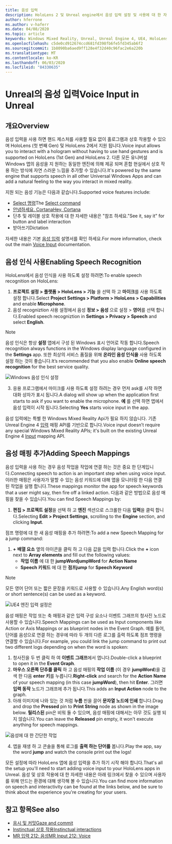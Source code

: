 ```yaml
---
title: 음성 입력
description: HoloLens 2 및 Unreal engine에서 음성 입력 설정 및 사용에 대 한 자습서
author: hferrone
ms.author: v-haferr
ms.date: 04/08/2020
ms.topic: article
keywords: Windows Mixed Reality, Unreal, Unreal Engine 4, UE4, HoloLens 2, 음성, 음성 입력, 음성 인식, 혼합 현실, 개발, 기능, 설명서, 가이드, holograms, 게임 개발
ms.openlocfilehash: c5de0cd912674ccd681fd398fb6fe5fd345ab6f2
ms.sourcegitcommit: 1b8090ba6aed9ff128e4f32d40c96fac2e6a220b
ms.translationtype: MT
ms.contentlocale: ko-KR
ms.lasthandoff: 06/03/2020
ms.locfileid: "84330635"
---
```

# <a name="voice-input-in-unreal"></a><span data-ttu-id="9d888-104">Unreal의 음성 입력</span><span class="sxs-lookup"><span data-stu-id="9d888-104">Voice Input in Unreal</span></span>

## <a name="overview"></a><span data-ttu-id="9d888-105">개요</span><span class="sxs-lookup"><span data-stu-id="9d888-105">Overview</span></span>
<span data-ttu-id="9d888-106">음성 입력을 사용 하면 핸드 제스처를 사용할 필요 없이 홀로그램과 상호 작용할 수 있으며 HoloLens (첫 번째 Gen) 및 HoloLens 2에서 지원 됩니다.</span><span class="sxs-lookup"><span data-stu-id="9d888-106">Voice input allows you to interact with a hologram without having to use hand gestures and is supported on HoloLens (1st Gen) and HoloLens 2.</span></span> <span data-ttu-id="9d888-107">다른 모든 유니버설 Windows 앱의 음성을 지 원하는 동일한 엔진에 의해 제공 되며 혼합 현실에서 상호 작용 하는 방식에 자연 스러운 느낌을 추가할 수 있습니다.</span><span class="sxs-lookup"><span data-stu-id="9d888-107">It's powered by the same engine that supports speech in all other Universal Windows Apps and can add a natural feeling to the way you interact in mixed reality.</span></span> 

<span data-ttu-id="9d888-108">지원 되는 음성 기능은 다음과 같습니다.</span><span class="sxs-lookup"><span data-stu-id="9d888-108">Supported voice features include:</span></span>
- <span data-ttu-id="9d888-109">[Select 명령](https://docs.microsoft.com/windows/mixed-reality/voice-input#the-select-command)</span><span class="sxs-lookup"><span data-stu-id="9d888-109">The [Select command](https://docs.microsoft.com/windows/mixed-reality/voice-input#the-select-command)</span></span>
- [<span data-ttu-id="9d888-110">안녕하세요. Cortana</span><span class="sxs-lookup"><span data-stu-id="9d888-110">Hey, Cortana</span></span>](https://docs.microsoft.com/windows/mixed-reality/voice-input#hey-cortana)
- <span data-ttu-id="9d888-111">단추 및 레이블 상호 작용에 대 한 자세한 내용은 "참조 하세요.</span><span class="sxs-lookup"><span data-stu-id="9d888-111">"See it, say it" for button and label interaction</span></span>
- <span data-ttu-id="9d888-112">받아쓰기</span><span class="sxs-lookup"><span data-stu-id="9d888-112">Dictation</span></span>

<span data-ttu-id="9d888-113">자세한 내용은 기본 [음성 입력](voice-input.md) 설명서를 확인 하세요.</span><span class="sxs-lookup"><span data-stu-id="9d888-113">For more information, check out the main [Voice Input](voice-input.md) documentation.</span></span>

## <a name="enabling-speech-recognition"></a><span data-ttu-id="9d888-114">음성 인식 사용</span><span class="sxs-lookup"><span data-stu-id="9d888-114">Enabling Speech Recognition</span></span>

<span data-ttu-id="9d888-115">HoloLens에서 음성 인식을 사용 하도록 설정 하려면:</span><span class="sxs-lookup"><span data-stu-id="9d888-115">To enable speech recognition on HoloLens:</span></span>
1. <span data-ttu-id="9d888-116">**프로젝트 설정 > 플랫폼 > HoloLens > 기능** 을 선택 하 고 **마이크**를 사용 하도록 설정 합니다.</span><span class="sxs-lookup"><span data-stu-id="9d888-116">Select **Project Settings > Platform > HoloLens > Capabilities** and enable **Microphone**.</span></span> 
2. <span data-ttu-id="9d888-117">음성 recogniztion 사용 설정에서 음성 **정보 > 음성** 으로 설정 > **영어**를 선택 합니다.</span><span class="sxs-lookup"><span data-stu-id="9d888-117">Enabled speech recogniztion in **Settings > Privacy > Speech** and select **English**.</span></span>

> [!NOTE]
> <span data-ttu-id="9d888-118">음성 인식은 항상 **설정** 앱에서 구성 된 Windows 표시 언어로 작동 합니다.</span><span class="sxs-lookup"><span data-stu-id="9d888-118">Speech recognition always functions in the Windows display language configured in the **Settings** app.</span></span> <span data-ttu-id="9d888-119">또한 최상의 서비스 품질을 위해 **온라인 음성 인식을** 사용 하도록 설정 하는 것이 좋습니다.</span><span class="sxs-lookup"><span data-stu-id="9d888-119">It’s recommended that you also enable **Online speech recognition** for the best service quality.</span></span>

![Windows 음성 인식 설정](images/unreal/speech-recognition-settings.png)

3. <span data-ttu-id="9d888-121">응용 프로그램에서 마이크를 사용 하도록 설정 하려는 경우 먼저 ask를 시작 하면 대화 상자가 표시 됩니다.</span><span class="sxs-lookup"><span data-stu-id="9d888-121">A dialog will show up when the application first starts to ask if you want to enable the microphone.</span></span> <span data-ttu-id="9d888-122">**예** 를 선택 하면 앱에서 음성 입력이 시작 됩니다.</span><span class="sxs-lookup"><span data-stu-id="9d888-122">Selecting **Yes** starts voice input in the app.</span></span>

<span data-ttu-id="9d888-123">음성 입력에는 특별 한 Windows Mixed Reality Api가 필요 하지 않습니다. 기존 Unreal Engine 4 [입력](https://docs.unrealengine.com/Gameplay/Input/index.html) 매핑 API를 기반으로 합니다.</span><span class="sxs-lookup"><span data-stu-id="9d888-123">Voice input doesn’t require any special Windows Mixed Reality APIs; it's built on the existing Unreal Engine 4 [Input](https://docs.unrealengine.com/Gameplay/Input/index.html) mapping API.</span></span> 

## <a name="adding-speech-mappings"></a><span data-ttu-id="9d888-124">음성 매핑 추가</span><span class="sxs-lookup"><span data-stu-id="9d888-124">Adding Speech Mappings</span></span>
<span data-ttu-id="9d888-125">음성 입력을 사용 하는 경우 음성 작업을 작업에 연결 하는 것은 중요 한 단계입니다.</span><span class="sxs-lookup"><span data-stu-id="9d888-125">Connecting speech to action is an important step when using voice input.</span></span> <span data-ttu-id="9d888-126">이러한 매핑은 사용자가 말할 수 있는 음성 키워드에 대해 앱을 모니터링 한 다음 연결 된 작업을 실행 합니다.</span><span class="sxs-lookup"><span data-stu-id="9d888-126">These mappings monitor the app for speech keywords that a user might say, then fire off a linked action.</span></span> <span data-ttu-id="9d888-127">다음과 같은 방법으로 음성 매핑을 찾을 수 있습니다.</span><span class="sxs-lookup"><span data-stu-id="9d888-127">You can find Speech Mappings by:</span></span>
1. <span data-ttu-id="9d888-128">**편집 > 프로젝트 설정**을 선택 하 고 **엔진** 섹션으로 스크롤한 다음 **입력**을 클릭 합니다.</span><span class="sxs-lookup"><span data-stu-id="9d888-128">Selecting **Edit > Project Settings**, scrolling to the **Engine** section, and clicking **Input**.</span></span>

<span data-ttu-id="9d888-129">점프 명령에 대 한 새 음성 매핑을 추가 하려면:</span><span class="sxs-lookup"><span data-stu-id="9d888-129">To add a new Speech Mapping for a jump command:</span></span>
1. <span data-ttu-id="9d888-130">**+** **배열 요소** 옆의 아이콘을 클릭 하 고 다음 값을 입력 합니다.</span><span class="sxs-lookup"><span data-stu-id="9d888-130">Click the **+** icon next to **Array elements** and fill out the following values:</span></span>
    * <span data-ttu-id="9d888-131">**작업 이름** 에 대 한 **jumpWord**</span><span class="sxs-lookup"><span data-stu-id="9d888-131">**jumpWord** for **Action Name**</span></span>
    * <span data-ttu-id="9d888-132">**Speech 키워드** 에 대 한 **점프**</span><span class="sxs-lookup"><span data-stu-id="9d888-132">**jump** for **Speech Keyword**</span></span>

> [!NOTE]
> <span data-ttu-id="9d888-133">모든 영어 단어 또는 짧은 문장을 키워드로 사용할 수 있습니다.</span><span class="sxs-lookup"><span data-stu-id="9d888-133">Any English word(s) or short sentence(s) can be used as a keyword.</span></span> 

![UE4 엔진 입력 설정은](images/unreal/engine-input.png)

<span data-ttu-id="9d888-135">음성 매핑은 작업 또는 축 매핑과 같은 입력 구성 요소나 이벤트 그래프의 청사진 노드로 사용할 수 있습니다.</span><span class="sxs-lookup"><span data-stu-id="9d888-135">Speech Mappings can be used as Input components like Action or Axis Mappings or as blueprint nodes in the Event Graph.</span></span> <span data-ttu-id="9d888-136">예를 들어, 단어를 음성으로 연결 하는 경우에 따라 두 개의 다른 로그를 출력 하도록 점프 명령을 연결할 수 있습니다.</span><span class="sxs-lookup"><span data-stu-id="9d888-136">For example, you could link the jump command to print out two different logs depending on when the word is spoken:</span></span>

1. <span data-ttu-id="9d888-137">청사진을 두 번 클릭 하 여 **이벤트 그래프**에서 엽니다.</span><span class="sxs-lookup"><span data-stu-id="9d888-137">Double-click a blueprint to open it in the **Event Graph**.</span></span>
2. <span data-ttu-id="9d888-138">**마우스 오른쪽 단추를 클릭** 하 고 음성 매핑의 **작업 이름** (이 경우 **jumpWord**)을 검색 한 다음 **enter 키**를 누릅니다.</span><span class="sxs-lookup"><span data-stu-id="9d888-138">**Right-click** and search for the **Action Name** of your speech mapping (in this case **jumpWord**), then hit **Enter**.</span></span> <span data-ttu-id="9d888-139">그러면 **입력 동작** 노드가 그래프에 추가 됩니다.</span><span class="sxs-lookup"><span data-stu-id="9d888-139">This adds an **Input Action** node to the graph.</span></span>
3. <span data-ttu-id="9d888-140">아래 이미지에 나와 있는 것 처럼 **누름** 핀을 끌어 **문자열 노드에 인쇄** 합니다.</span><span class="sxs-lookup"><span data-stu-id="9d888-140">Drag and drop the **Pressed** pin to **Print String** node as shown in the image below.</span></span> <span data-ttu-id="9d888-141">**릴리스된** pin은 비워 둘 수 있으며, 음성 매핑에 대해서는 아무 것도 실행 되지 않습니다.</span><span class="sxs-lookup"><span data-stu-id="9d888-141">You can leave the **Released** pin empty, it won't execute anything for speech mappings.</span></span>
 
![음성에 대 한 간단한 작업](images/unreal/voice-input-img-03.png)

4. <span data-ttu-id="9d888-143">앱을 재생 하 고 콘솔을 통해 로그를 **출력 하는 단어를** 봅니다.</span><span class="sxs-lookup"><span data-stu-id="9d888-143">Play the app, say the word **jump** and watch the console print out the logs!</span></span>

<span data-ttu-id="9d888-144">모든 설정에 따라 HoloLens 앱에 음성 입력을 추가 하기 시작 해야 합니다.</span><span class="sxs-lookup"><span data-stu-id="9d888-144">That's all the setup you'll need to start adding voice input to your HoloLens apps in Unreal.</span></span> <span data-ttu-id="9d888-145">음성 및 상호 작용에 대 한 자세한 내용은 아래 링크에서 찾을 수 있으며 사용자를 위해 만드는 환경에 대해 생각해 볼 수 있습니다.</span><span class="sxs-lookup"><span data-stu-id="9d888-145">You can find more information on speech and interactivity can be found at the links below, and be sure to think about the experience you're creating for your users.</span></span>

## <a name="see-also"></a><span data-ttu-id="9d888-146">참고 항목</span><span class="sxs-lookup"><span data-stu-id="9d888-146">See also</span></span>
* [<span data-ttu-id="9d888-147">응시 및 커밋</span><span class="sxs-lookup"><span data-stu-id="9d888-147">Gaze and commit</span></span>](gaze-and-commit.md)
* [<span data-ttu-id="9d888-148">Instinctual 상호 작용</span><span class="sxs-lookup"><span data-stu-id="9d888-148">Instinctual interactions</span></span>](interaction-fundamentals.md)
* [<span data-ttu-id="9d888-149">MR 입력 212: 음성</span><span class="sxs-lookup"><span data-stu-id="9d888-149">MR Input 212: Voice</span></span>](holograms-212.md)
